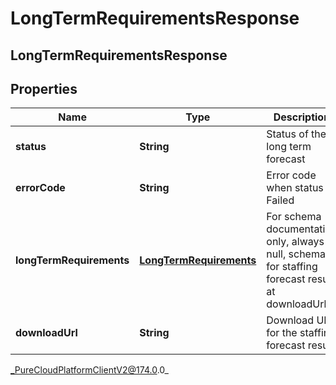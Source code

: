 # LongTermRequirementsResponse

## LongTermRequirementsResponse

## Properties

|Name | Type | Description | Notes|
|------------ | ------------- | ------------- | -------------|
| **status** | **String** | Status of the long term forecast | |
| **errorCode** | **String** | Error code when status is Failed | [optional] |
| **longTermRequirements** | [**LongTermRequirements**](LongTermRequirements) | For schema documentation only, always null, schema for staffing forecast result at downloadUrl | [optional] |
| **downloadUrl** | **String** | Download URL for the staffing forecast result | [optional] |



_PureCloudPlatformClientV2@174.0.0_

